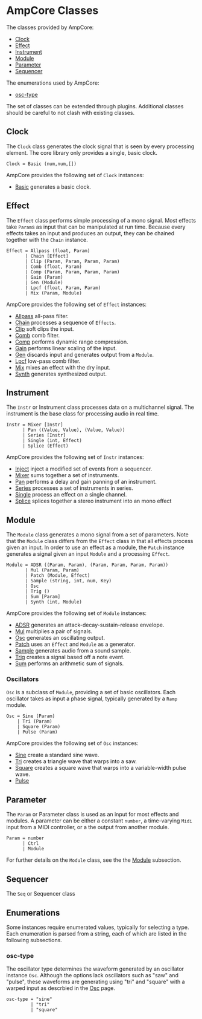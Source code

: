 AmpCore Classes
===============

The classes provided by AmpCore:

* [Clock](#clock)
* [Effect](#effect)
* [Instrument](#instr)
* [Module](#module)
* [Parameter](#param)
* [Sequencer](#seq)

The enumerations used by AmpCore:

* [osc-type](#osc-type)

The set of classes can be extended through plugins. Additional classes should
be careful to not clash with existing classes.

## Clock

The `Clock` class generates the clock signal that is seen by every processing
element. The core library only provides a single, basic clock.

    Clock = Basic (num,num,[])

AmpCore provides the following set of `Clock` instances:

  * [Basic](clk/basic.md) generates a basic clock.

## Effect

The `Effect` class performs simple processing of a mono signal. Most effects
take `Param`s as input that can be manipulated at run time. Because every
effects takes an input and produces an output, they can be chained together
with the `Chain` instance.

    Effect = Allpass (float, Param)
           | Chain [Effect]
           | Clip (Param, Param, Param, Param)
           | Comb (float, Param)
           | Comp (Param, Param, Param, Param)
           | Gain (Param)
           | Gen (Module)
           | Lpcf (float, Param, Param)
           | Mix (Param, Module)

AmpCore provides the following set of `Effect` instances:

  * [Allpass](efx/reverb.md#allpass) all-pass filter.
  * [Chain](efx/chain.md) processes a sequence of `Effects`.
  * [Clip](efx/clip.md) soft clips the input.
  * [Comb](efx/reverb.md#comb) comb filter.
  * [Comp](efx/comp.md) performs dynamic range compression.
  * [Gain](efx/gain.md) performs linear scaling of the input.
  * [Gen](efx/gen.md) discards input and generates output from a `Module`.
  * [Lpcf](efx/reverb.md#lpcf) low-pass comb filter.
  * [Mix](efx/mix.md) mixes an effect with the dry input.
  * [Synth](efx/synth.md) generates synthesized output.

## Instrument

The `Instr` or Instrument class processes data on a multichannel signal. The
instrument is the base class for processing audio in real time.

    Instr = Mixer [Instr]
          | Pan ((Value, Value), (Value, Value))
          | Series [Instr]
          | Single (int, Effect)
          | Splice (Effect)

AmpCore provides the following set of `Instr` instances:

  * [Inject](instr/inject.md) inject a modified set of events from a
      sequencer.
  * [Mixer](instr/mixer.md) sums together a set of instruments.
  * [Pan](instr/pan.md) performs a delay and gain panning of an instrument.
  * [Series](instr/series.md) processes a set of instruments in series.
  * [Single](instr/single.md) process an effect on a single channel.
  * [Splice](instr/splice.md) splices together a stereo instrument into an
      mono effect

## Module

The `Module` class generates a mono signal from a set of parameters. Note that
the `Module` class differs from the `Effect` class in that all effects process
given an input. In order to use an effect as a module, the `Patch` instance
generates a signal given an input `Module` and a processing `Effect`.

    Module = ADSR ((Param, Param), (Param, Param, Param, Param))
           | Mul (Param, Param)
           | Patch (Module, Effect)
           | Sample (string, int, num, Key)
           | Osc
           | Trig ()
           | Sum [Param]
           | Synth (int, Module)

AmpCore provides the following set of `Module` instances:

  * [ADSR](mod/adsr.md) generates an attack-decay-sustain-release envelope.
  * [Mul](mod/mul.md) multiplies a pair of signals.
  * [Osc](mod/osc.md) generates an oscillating output.
  * [Patch](mod/patch.md) uses an `Effect` and `Module` as a generator.
  * [Sample](mod/sample.md) generates audio from a sound sample.
  * [Trig](mod/trig.md) creates a signal based off a note event.
  * [Sum](mod/sum.d) performs an arithmetic sum of signals.

### Oscillators

`Osc` is a subclass of `Module`, providing a set of basic oscillators. Each
oscillator takes as input a phase signal, typically generated by a `Ramp`
module.

    Osc = Sine (Param)
        | Tri (Param)
        | Square (Param)
        | Pulse (Param)

AmpCore provides the following set of `Osc` instances:

  * [Sine](mod/osc.md#sine) create a standard sine wave.
  * [Tri](mod/osc.md#tri) creates a triangle wave that warps into a saw.
  * [Square](mod/osc.md#square) creates a square wave that warps into a
      variable-width pulse wave.
  * [Pulse](mod/osc.md#pulse)

## Parameter

The `Param` or Parameter class is used as an input for most effects and
modules. A parameter can be either a constant `number`, a time-varying `Midi`
input from a MIDI controller, or a the output from another module.

    Param = number
          | Ctrl
          | Module

For further details on the `Module` class, see the the [Module](#module)
subsection.

## Sequencer

The `Seq` or Sequencer class

## Enumerations

Some instances require enumerated values, typically for selecting a type. Each
enumeration is parsed from a string, each of which are listed in the following
subsections.

### osc-type

The oscillator type determines the waveform generated by an oscillator
instance `Osc`. Although the options lack oscillators such as "saw" and
"pulse", these waveforms are generating using "tri" and "square" with a warped
input as descrbied in the [Osc](mod/osc.md) page.

    osc-type = "sine"
             | "tri"
             | "square"
